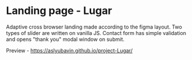 # Landing page - Lugar
Adaptive cross browser landing made according to the figma layout. Two types of slider are written on vanilla JS. Contact form has simple validation and opens "thank you" modal window on submit.

Preview - https://aslyubavin.github.io/project-Lugar/